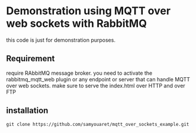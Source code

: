 # Demonstration using MQTT over web sockets with RabbitMQ

this code is just for demonstration purposes.

## Requirement

require RAbbitMQ message broker.
you need to activate the rabbitmq_mqtt_web plugin or any endpoint or server that can handle MQTT over web sockets.
make sure to serve the index.html over HTTP and over FTP

## installation

    git clone https://github.com/samyouaret/mqtt_over_sockets_example.git